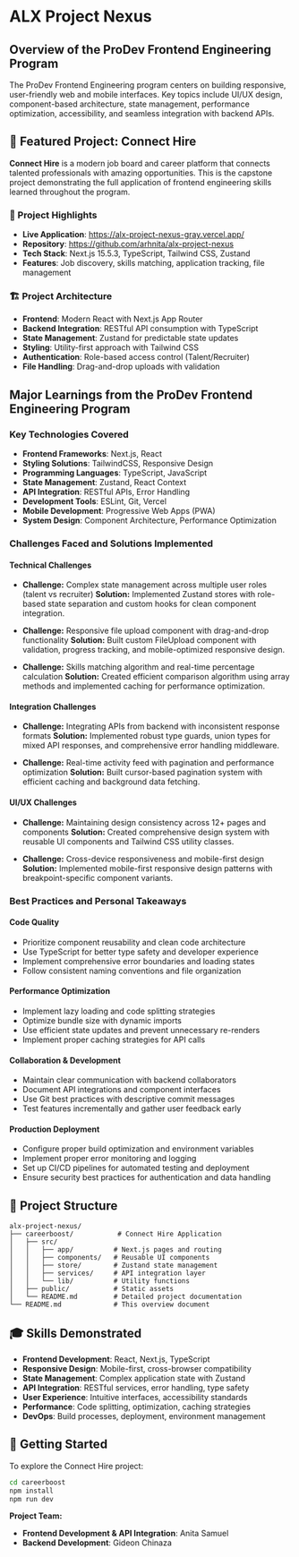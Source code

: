 # ALX Project Nexus

## Overview of the ProDev Frontend Engineering Program
The ProDev Frontend Engineering program centers on building responsive, user-friendly web and mobile interfaces. Key topics include UI/UX design, component-based architecture, state management, performance optimization, accessibility, and seamless integration with backend APIs.

## 🚀 Featured Project: Connect Hire

**Connect Hire** is a modern job board and career platform that connects talented professionals with amazing opportunities. This is the capstone project demonstrating the full application of frontend engineering skills learned throughout the program.

### 🎯 Project Highlights
- **Live Application**: https://alx-project-nexus-gray.vercel.app/
- **Repository**: https://github.com/arhnita/alx-project-nexus
- **Tech Stack**: Next.js 15.5.3, TypeScript, Tailwind CSS, Zustand
- **Features**: Job discovery, skills matching, application tracking, file management

### 🏗️ Project Architecture
- **Frontend**: Modern React with Next.js App Router
- **Backend Integration**: RESTful API consumption with TypeScript
- **State Management**: Zustand for predictable state updates
- **Styling**: Utility-first approach with Tailwind CSS
- **Authentication**: Role-based access control (Talent/Recruiter)
- **File Handling**: Drag-and-drop uploads with validation

## Major Learnings from the ProDev Frontend Engineering Program

### Key Technologies Covered
- **Frontend Frameworks**: Next.js, React
- **Styling Solutions**: TailwindCSS, Responsive Design
- **Programming Languages**: TypeScript, JavaScript
- **State Management**: Zustand, React Context
- **API Integration**: RESTful APIs, Error Handling
- **Development Tools**: ESLint, Git, Vercel
- **Mobile Development**: Progressive Web Apps (PWA)
- **System Design**: Component Architecture, Performance Optimization

### Challenges Faced and Solutions Implemented

#### Technical Challenges
- **Challenge:** Complex state management across multiple user roles (talent vs recruiter)
  **Solution:** Implemented Zustand stores with role-based state separation and custom hooks for clean component integration.

- **Challenge:** Responsive file upload component with drag-and-drop functionality
  **Solution:** Built custom FileUpload component with validation, progress tracking, and mobile-optimized responsive design.

- **Challenge:** Skills matching algorithm and real-time percentage calculation
  **Solution:** Created efficient comparison algorithm using array methods and implemented caching for performance optimization.

#### Integration Challenges
- **Challenge:** Integrating APIs from backend with inconsistent response formats
  **Solution:** Implemented robust type guards, union types for mixed API responses, and comprehensive error handling middleware.

- **Challenge:** Real-time activity feed with pagination and performance optimization
  **Solution:** Built cursor-based pagination system with efficient caching and background data fetching.

#### UI/UX Challenges
- **Challenge:** Maintaining design consistency across 12+ pages and components
  **Solution:** Created comprehensive design system with reusable UI components and Tailwind CSS utility classes.

- **Challenge:** Cross-device responsiveness and mobile-first design
  **Solution:** Implemented mobile-first responsive design patterns with breakpoint-specific component variants.

### Best Practices and Personal Takeaways

#### Code Quality
- Prioritize component reusability and clean code architecture
- Use TypeScript for better type safety and developer experience
- Implement comprehensive error boundaries and loading states
- Follow consistent naming conventions and file organization

#### Performance Optimization
- Implement lazy loading and code splitting strategies
- Optimize bundle size with dynamic imports
- Use efficient state updates and prevent unnecessary re-renders
- Implement proper caching strategies for API calls

#### Collaboration & Development
- Maintain clear communication with backend collaborators
- Document API integrations and component interfaces
- Use Git best practices with descriptive commit messages
- Test features incrementally and gather user feedback early

#### Production Deployment
- Configure proper build optimization and environment variables
- Implement proper error monitoring and logging
- Set up CI/CD pipelines for automated testing and deployment
- Ensure security best practices for authentication and data handling

## 📁 Project Structure
```
alx-project-nexus/
├── careerboost/           # Connect Hire Application
│   ├── src/
│   │   ├── app/          # Next.js pages and routing
│   │   ├── components/   # Reusable UI components
│   │   ├── store/        # Zustand state management
│   │   ├── services/     # API integration layer
│   │   └── lib/          # Utility functions
│   ├── public/           # Static assets
│   └── README.md         # Detailed project documentation
└── README.md             # This overview document
```

## 🎓 Skills Demonstrated
- **Frontend Development**: React, Next.js, TypeScript
- **Responsive Design**: Mobile-first, cross-browser compatibility
- **State Management**: Complex application state with Zustand
- **API Integration**: RESTful services, error handling, type safety
- **User Experience**: Intuitive interfaces, accessibility standards
- **Performance**: Code splitting, optimization, caching strategies
- **DevOps**: Build processes, deployment, environment management

## 🚀 Getting Started
To explore the Connect Hire project:

```bash
cd careerboost
npm install
npm run dev
```

**Project Team:**
- **Frontend Development & API Integration**: Anita Samuel
- **Backend Development**: Gideon Chinaza
